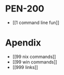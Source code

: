 # PEN-200
- [[1 command line fun]]

# Apendix
- [[99 nix commands]]
- [[99 win commands]]
- [[999 links]]